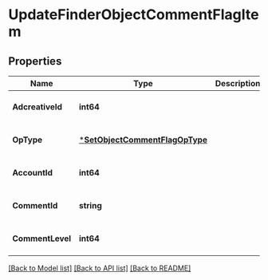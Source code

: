 # UpdateFinderObjectCommentFlagItem

## Properties
Name | Type | Description | Notes
------------ | ------------- | ------------- | -------------
**AdcreativeId** | **int64** |  | [optional] [default to null]
**OpType** | [***SetObjectCommentFlagOpType**](SetObjectCommentFlagOpType.md) |  | [optional] [default to null]
**AccountId** | **int64** |  | [optional] [default to null]
**CommentId** | **string** |  | [optional] [default to null]
**CommentLevel** | **int64** |  | [optional] [default to null]

[[Back to Model list]](../README.md#documentation-for-models) [[Back to API list]](../README.md#documentation-for-api-endpoints) [[Back to README]](../README.md)


